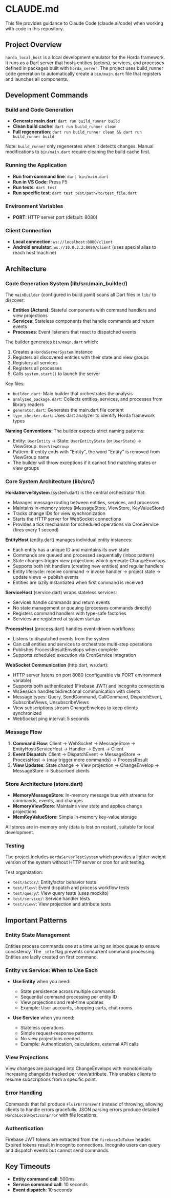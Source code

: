 # CLAUDE.md

This file provides guidance to Claude Code (claude.ai/code) when working with code in this repository.

## Project Overview

`horda_local_host` is a local development emulator for the Horda framework. It runs as a Dart server that hosts entities (actors), services, and processes defined in packages built with `horda_server`. The project uses build_runner code generation to automatically create a `bin/main.dart` file that registers and launches all components.

## Development Commands

### Build and Code Generation
- **Generate main.dart**: `dart run build_runner build`
- **Clean build cache**: `dart run build_runner clean`
- **Full regeneration**: `dart run build_runner clean && dart run build_runner build`

Note: `build_runner` only regenerates when it detects changes. Manual modifications to `bin/main.dart` require cleaning the build cache first.

### Running the Application
- **Run from command line**: `dart bin/main.dart`
- **Run in VS Code**: Press F5
- **Run tests**: `dart test`
- **Run specific test**: `dart test test/path/to/test_file.dart`

### Environment Variables
- **PORT**: HTTP server port (default: 8080)

### Client Connection
- **Local connection**: `ws://localhost:8080/client`
- **Android emulator**: `ws://10.0.2.2:8080/client` (uses special alias to reach host machine)

## Architecture

### Code Generation System (lib/src/main_builder/)

The `mainBuilder` (configured in build.yaml) scans all Dart files in `lib/` to discover:
- **Entities (Actors)**: Stateful components with command handlers and view projections
- **Services**: Stateless components that handle commands and return events
- **Processes**: Event listeners that react to dispatched events

The builder generates `bin/main.dart` which:
1. Creates a `HordaServerSystem` instance
2. Registers all discovered entities with their state and view groups
3. Registers all services
4. Registers all processes
5. Calls `system.start()` to launch the server

Key files:
- `builder.dart`: Main builder that orchestrates the analysis
- `analyzed_package.dart`: Collects entities, services, and processes from library readers
- `generator.dart`: Generates the main.dart file content
- `type_checker.dart`: Uses dart analyzer to identify Horda framework types

**Naming Conventions**: The builder expects strict naming patterns:
- Entity: `UserEntity` → State: `UserEntityState` (or `UserState`) → ViewGroup: `UserViewGroup`
- Pattern: If entity ends with "Entity", the word "Entity" is removed from ViewGroup name
- The builder will throw exceptions if it cannot find matching states or view groups

### Core System Architecture (lib/src/)

**HordaServerSystem** (system.dart) is the central orchestrator that:
- Manages message routing between entities, services, and processes
- Maintains in-memory stores (MessageStore, ViewStore, KeyValueStore)
- Tracks change IDs for view synchronization
- Starts the HTTP server for WebSocket connections
- Provides a tick mechanism for scheduled operations via CronService (fires every 1 second)

**EntityHost** (entity.dart) manages individual entity instances:
- Each entity has a unique ID and maintains its own state
- Commands are queued and processed sequentially (inbox pattern)
- State changes trigger view projections which generate ChangeEnvelops
- Supports both init handlers (creating new entities) and regular handlers
- Entity lifecycle: receive command → invoke handler → project state → update views → publish events
- Entities are lazily instantiated when first command is received

**ServiceHost** (service.dart) wraps stateless services:
- Services handle commands and return events
- No state management or queuing (processes commands directly)
- Registers command handlers with type-safe factories
- Services are registered at system startup

**ProcessHost** (process.dart) handles event-driven workflows:
- Listens to dispatched events from the system
- Can call entities and services to orchestrate multi-step operations
- Publishes ProcessResultEnvelops when complete
- Supports scheduled execution via CronService integration

**WebSocket Communication** (http.dart, ws.dart):
- HTTP server listens on port 8080 (configurable via PORT environment variable)
- Supports both authenticated (Firebase JWT) and incognito connections
- WsSession handles bidirectional communication with clients
- Message types: Query, SendCommand, CallCommand, DispatchEvent, SubscribeViews, UnsubscribeViews
- View subscriptions stream ChangeEnvelops to keep clients synchronized
- WebSocket ping interval: 5 seconds

### Message Flow

1. **Command Flow**: Client → WebSocket → MessageStore → EntityHost/ServiceHost → Handler → Event → Client
2. **Event Dispatch**: Client → DispatchEvent → MessageStore → ProcessHost → (may trigger more commands) → ProcessResult
3. **View Updates**: State change → View projection → ChangeEnvelop → MessageStore → Subscribed clients

### Store Architecture (store.dart)

- **MemoryMessageStore**: In-memory message bus with streams for commands, events, and changes
- **MemoryViewStore**: Maintains view state and applies change projections
- **MemKeyValueStore**: Simple in-memory key-value storage

All stores are in-memory only (data is lost on restart), suitable for local development.

### Testing

The project includes `HordaServerTestSystem` which provides a lighter-weight version of the system without HTTP server or cron for unit testing.

Test organization:
- `test/actor/`: Entity/actor behavior tests
- `test/flow/`: Event dispatch and process workflow tests
- `test/query/`: View query tests (uses mockito)
- `test/service/`: Service handler tests
- `test/view/`: View projection and attribute tests

## Important Patterns

### Entity State Management
Entities process commands one at a time using an inbox queue to ensure consistency. The `_idle` flag prevents concurrent command processing. Entities are lazily created on first command.

### Entity vs Service: When to Use Each
- **Use Entity** when you need:
  - State persistence across multiple commands
  - Sequential command processing per entity ID
  - View projections and real-time updates
  - Example: User accounts, shopping carts, chat rooms

- **Use Service** when you need:
  - Stateless operations
  - Simple request-response patterns
  - No view projections needed
  - Example: Authentication, calculations, external API calls

### View Projections
View changes are packaged into ChangeEnvelops with monotonically increasing changeIds tracked per view/attribute. This enables clients to resume subscriptions from a specific point.

### Error Handling
Commands that fail produce `FluirErrorEvent` instead of throwing, allowing clients to handle errors gracefully. JSON parsing errors produce detailed `HordaLocalHostJsonError` with file locations.

### Authentication
Firebase JWT tokens are extracted from the `firebaseIdToken` header. Expired tokens result in incognito connections. Incognito users can query and dispatch events but cannot send commands.

## Key Timeouts
- **Entity command call**: 500ms
- **Service command call**: 10 seconds
- **Event dispatch**: 10 seconds
